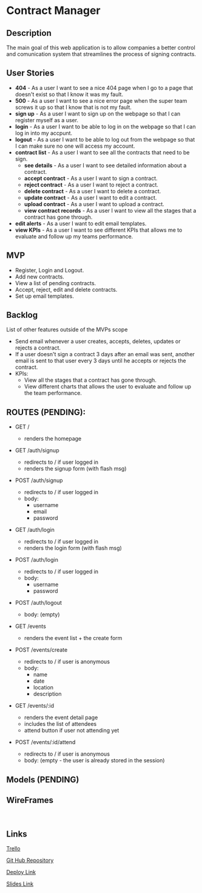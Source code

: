 # Contract Manager

## Description

The main goal of this web application is to allow companies a better control and comunication system that streamlines the process of signing contracts.
 
## User Stories

- **404** - As a user I want to see a nice 404 page when I go to a page that doesn't exist so that I know it was my fault.
- **500** - As a user I want to see a nice error page when the super team screws it up so that I know that is not my fault.
- **sign up** - As a user I want to sign up on the webpage so that I can register myself as a user.
- **login** - As a user I want to be able to log in on the webpage so that I can log in into my accpunt.
- **logout** - As a user I want to be able to log out from the webpage so that I can make sure no one will access my account.
- **contract list** - As a user I want to see all the contracts that need to be sign.
    - **see details** - As a user I want to see detailed information about a contract.
    - **accept contract** - As a user I want to sign a contract.
    - **reject contract** - As a user I want to reject a contract.
    - **delete contract** - As a user I want to delete a contract.
    - **update contract** - As a user I want to edit a contract.
    - **upload contract** - As a user I want to upload a contract.
    - **view contract records** - As a user I want to view all the stages that a contract has gone through.
- **edit alerts** - As a user I want to edit email templates.
- **view KPIs** - As a user I want to see different KPIs that allows me to evaluate and follow up my teams performance.

## MVP

- Register, Login and Logout.
- Add new contracts.
- View a list of pending contracts.
- Accept, reject, edit and delete contracts.
- Set up email templates.


## Backlog

List of other features outside of the MVPs scope

- Send email whenever a user creates, accepts, deletes, updates or rejects a contract.
- If a user doesn't sign a contract 3 days after an email was sent, another email is sent to that user every 3 days until he accepts or rejects the contract.
- KPIs:
    - View all the stages that a contract has gone through.
    - View different charts that allows the user to evaluate and follow up the team performance.


## ROUTES (PENDING):

- GET / 
  - renders the homepage
- GET /auth/signup
  - redirects to / if user logged in
  - renders the signup form (with flash msg)
- POST /auth/signup
  - redirects to / if user logged in
  - body:
    - username
    - email
    - password
- GET /auth/login
  - redirects to / if user logged in
  - renders the login form (with flash msg)
- POST /auth/login
  - redirects to / if user logged in
  - body:
    - username
    - password
- POST /auth/logout
  - body: (empty)

- GET /events
  - renders the event list + the create form
- POST /events/create 
  - redirects to / if user is anonymous
  - body: 
    - name
    - date
    - location
    - description
- GET /events/:id
  - renders the event detail page
  - includes the list of attendees
  - attend button if user not attending yet
- POST /events/:id/attend 
  - redirects to / if user is anonymous
  - body: (empty - the user is already stored in the session)


## Models (PENDING)


## WireFrames


<img src="/public/images/wireframes/register.png" alt="" heigth="200px">
<img src="/public/images/wireframes/login.png" alt="" heigth="200px">
<img src="/public/images/wireframes/Contratos.png" alt="" heigth="200px">
<img src="/public/images/wireframes/Approve Contracts.png" alt="" heigth="200px">
<img src="/public/images/wireframes/Reject Contracts.png" alt="" heigth="200px">
<img src="/public/images/wireframes/Delete Contracts.png" alt="" heigth="200px">
<img src="/public/images/wireframes/Update Contracts.png" alt="" heigth="200px">
<img src="/public/images/wireframes/Upload Contracts.png" alt="" heigth="200px">
<img src="/public/images/wireframes/Status Contract.png" alt="" heigth="200px">



## Links

[Trello](https://trello.com/b/jsaMC7Zi/contract-manager)

[Git Hub Repository](https://github.com/Estevemartin/gestordecontratos/tree/master)

[Deploy Link]()

[Slides Link]()
